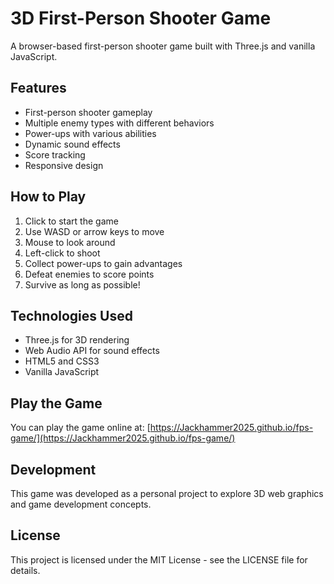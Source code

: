 # 3D First-Person Shooter Game

A browser-based first-person shooter game built with Three.js and vanilla JavaScript.

## Features

- First-person shooter gameplay
- Multiple enemy types with different behaviors
- Power-ups with various abilities
- Dynamic sound effects
- Score tracking
- Responsive design

## How to Play

1. Click to start the game
2. Use WASD or arrow keys to move
3. Mouse to look around
4. Left-click to shoot
5. Collect power-ups to gain advantages
6. Defeat enemies to score points
7. Survive as long as possible!

## Technologies Used

- Three.js for 3D rendering
- Web Audio API for sound effects
- HTML5 and CSS3
- Vanilla JavaScript

## Play the Game

You can play the game online at: [https://Jackhammer2025.github.io/fps-game/](https://Jackhammer2025.github.io/fps-game/)

## Development

This game was developed as a personal project to explore 3D web graphics and game development concepts.

## License

This project is licensed under the MIT License - see the LICENSE file for details. 